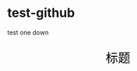 # test-github
test one down

<p align="center" style="font-family:SimHei;font-size:200%;color:black">
    标题
</p>
